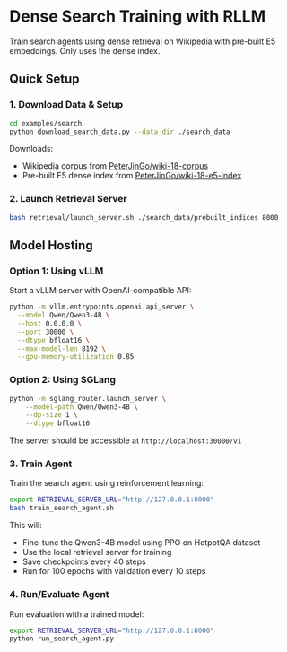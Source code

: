# Dense Search Training with RLLM

Train search agents using dense retrieval on Wikipedia with pre-built E5 embeddings. Only uses the dense index.

## Quick Setup

### 1. Download Data & Setup
```bash
cd examples/search
python download_search_data.py --data_dir ./search_data
```

Downloads:
- Wikipedia corpus from [PeterJinGo/wiki-18-corpus](https://huggingface.co/datasets/PeterJinGo/wiki-18-corpus)
- Pre-built E5 dense index from [PeterJinGo/wiki-18-e5-index](https://huggingface.co/datasets/PeterJinGo/wiki-18-e5-index)

### 2. Launch Retrieval Server
```bash
bash retrieval/launch_server.sh ./search_data/prebuilt_indices 8000
```

## Model Hosting

### Option 1: Using vLLM

Start a vLLM server with OpenAI-compatible API:

```bash
python -m vllm.entrypoints.openai.api_server \
  --model Qwen/Qwen3-4B \
  --host 0.0.0.0 \
  --port 30000 \
  --dtype bfloat16 \
  --max-model-len 8192 \
  --gpu-memory-utilization 0.85
```

### Option 2: Using SGLang

```bash
python -m sglang_router.launch_server \
    --model-path Qwen/Qwen3-4B \
    --dp-size 1 \
    --dtype bfloat16
```

The server should be accessible at `http://localhost:30000/v1`

### 3. Train Agent

Train the search agent using reinforcement learning:

```bash
export RETRIEVAL_SERVER_URL="http://127.0.0.1:8000"
bash train_search_agent.sh
```

This will:
- Fine-tune the Qwen3-4B model using PPO on HotpotQA dataset
- Use the local retrieval server for training
- Save checkpoints every 40 steps
- Run for 100 epochs with validation every 10 steps

### 4. Run/Evaluate Agent

Run evaluation with a trained model:

```bash
export RETRIEVAL_SERVER_URL="http://127.0.0.1:8000"
python run_search_agent.py
```

